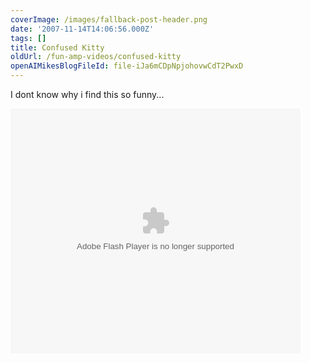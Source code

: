 ```yaml
---
coverImage: /images/fallback-post-header.png
date: '2007-11-14T14:06:56.000Z'
tags: []
title: Confused Kitty
oldUrl: /fun-amp-videos/confused-kitty
openAIMikesBlogFileId: file-iJa6mCDpNpjohovwCdT2PwxD
---
```


I dont know why i find this so funny...

<embed width="464" height="392" type="application/x-shockwave-flash" src="https://embed.break.com/Mzk4MjUz"></embed>
